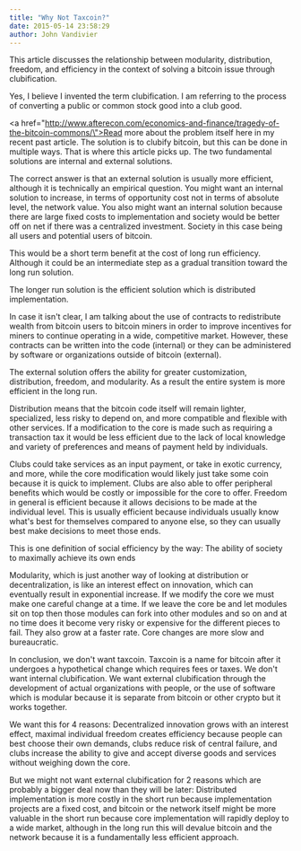 ```yaml
---
title: "Why Not Taxcoin?"
date: 2015-05-14 23:58:29
author: John Vandivier
---
```




This article discusses the relationship between modularity, distribution, freedom, and efficiency in the context of solving a bitcoin issue through clubification.

Yes, I believe I invented the term clubification. I am referring to the process of converting a public or common stock good into a club good.

<a href=\"http://www.afterecon.com/economics-and-finance/tragedy-of-the-bitcoin-commons/\">Read more about the problem itself here in my recent past article</a>. The solution is to clubify bitcoin, but this can be done in multiple ways. That is where this article picks up. The two fundamental solutions are internal and external solutions.

The correct answer is that an external solution is usually more efficient, although it is technically an empirical question. You might want an internal solution to increase, in terms of opportunity cost not in terms of absolute level, the network value. You also might want an internal solution because there are large fixed costs to implementation and society would be better off on net if there was a centralized investment. Society in this case being all users and potential users of bitcoin.

This would be a short term benefit at the cost of long run efficiency. Although it could be an intermediate step as a gradual transition toward the long run solution.

The longer run solution is the efficient solution which is distributed implementation.

In case it isn't clear, I am talking about the use of contracts to redistribute wealth from bitcoin users to bitcoin miners in order to improve incentives for miners to continue operating in a wide, competitive market. However, these contracts can be written into the code (internal) or they can be administered by software or organizations outside of bitcoin (external).

The external solution offers the ability for greater customization, distribution, freedom, and modularity. As a result the entire system is more efficient in the long run.

Distribution means that the bitcoin code itself will remain lighter, specialized, less risky to depend on, and more compatible and flexible with other services. If a modification to the core is made such as requiring a transaction tax it would be less efficient due to the lack of local knowledge and variety of preferences and means of payment held by individuals.

Clubs could take services as an input payment, or take in exotic currency, and more, while the core modification would likely just take some coin because it is quick to implement. Clubs are also able to offer peripheral benefits which would be costly or impossible for the core to offer. Freedom in general is efficient because it allows decisions to be made at the individual level. This is usually efficient because individuals usually know what's best for themselves compared to anyone else, so they can usually best make decisions to meet those ends.

This is one definition of social efficiency by the way: The ability of society to maximally achieve its own ends

Modularity, which is just another way of looking at distribution or decentralization, is like an interest effect on innovation, which can eventually result in exponential increase. If we modify the core we must make one careful change at a time. If we leave the core be and let modules sit on top then those modules can fork into other modules and so on and at no time does it become very risky or expensive for the different pieces to fail. They also grow at a faster rate. Core changes are more slow and bureaucratic.

In conclusion, we don't want taxcoin. Taxcoin is a name for bitcoin after it undergoes a hypothetical change which requires fees or taxes. We don't want internal clubification. We want external clubification through the development of actual organizations with people, or the use of software which is modular because it is separate from bitcoin or other crypto but it works together.

We want this for 4 reasons: Decentralized innovation grows with an interest effect, maximal individual freedom creates efficiency because people can best choose their own demands, clubs reduce risk of central failure, and clubs increase the ability to give and accept diverse goods and services without weighing down the core.

But we might not want external clubification for 2 reasons which are probably a bigger deal now than they will be later: Distributed implementation is more costly in the short run because implementation projects are a fixed cost, and bitcoin or the network itself might be more valuable in the short run because core implementation will rapidly deploy to a wide market, although in the long run this will devalue bitcoin and the network because it is a fundamentally less efficient approach.
